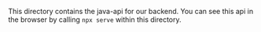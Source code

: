 This directory contains the java-api for our backend.
You can see this api in the browser by calling `npx serve` within this directory.